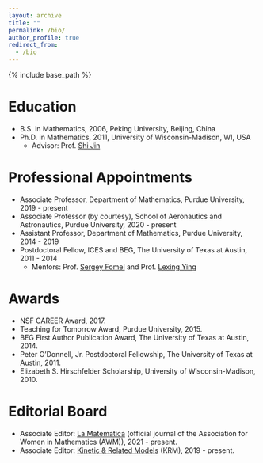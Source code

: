 ```yaml
---
layout: archive
title: ""
permalink: /bio/
author_profile: true
redirect_from:
  - /bio
---
```


{% include base_path %}

Education
======
* B.S. in Mathematics, 2006, Peking University, Beijing, China
* Ph.D. in Mathematics, 2011, University of Wisconsin-Madison, WI, USA
  * Advisor: Prof. [Shi Jin](https://ins.sjtu.edu.cn/faculty/jinshi)

Professional Appointments
======
* Associate Professor, Department of Mathematics, Purdue University, 2019 - present
* Associate Professor (by courtesy), School of Aeronautics and Astronautics, Purdue University, 2020 - present
* Assistant Professor, Department of Mathematics, Purdue University, 2014 - 2019
* Postdoctoral Fellow, ICES and BEG, The University of Texas at Austin, 2011 - 2014
  * Mentors: Prof. [Sergey Fomel](http://www.jsg.utexas.edu/researcher/sergey_fomel/) and Prof. [Lexing Ying](https://web.stanford.edu/~lexing/)
  
Awards
======
* NSF CAREER Award, 2017.
* Teaching for Tomorrow Award, Purdue University, 2015.
* BEG First Author Publication Award, The University of Texas at Austin, 2014.
* Peter O’Donnell, Jr. Postdoctoral Fellowship, The University of Texas at Austin, 2011.
* Elizabeth S. Hirschfelder Scholarship, University of Wisconsin-Madison, 2010.

Editorial Board
======
* Associate Editor: [La Matematica](https://www.springer.com/journal/44007/) (official journal of the Association for Women in Mathematics (AWM)), 2021 - present. 
* Associate Editor: [Kinetic & Related Models](http://www.aimsciences.org/journal/1937-5093) (KRM), 2019 - present.
